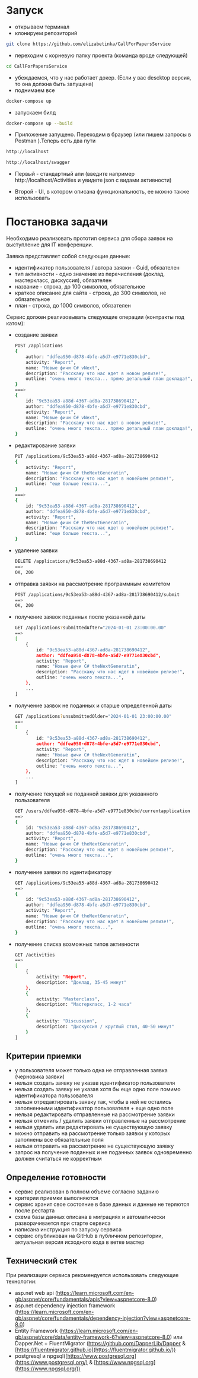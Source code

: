 # Запуск
- открываем терминал
- клонируем репозиторий 
```bash
git clone https://github.com/elizabetinka/CallForPapersService
```
- переходим с корневую папку проекта (команда вроде следующей)
```bash
cd CallForPapersService
```
- убеждаемся, что у нас работает докер. (Если у вас descktop версия, то она должна быть запущена)
- поднимаем все
```bash
docker-compose up
```
- запускаем билд
```bash
docker-compose up --build
```
- Приложение запущено. Переходим в браузер (или пишем запросы в Postman ).Теперь есть два пути
```bash
http://localhost
```
```bash
http://localhost/swagger
```

- Первый - стандартный апи (введите например http://localhost/Activities и увидете json с видами активности)

- Второй - UI, в котором описана функциональность, ее можно также использовать
# Постановка задачи

Необходимо реализовать прототип сервиса для сбора заявок на выступление для IT конференции.

Заявка представляет собой следующие данные:

- идентификатор пользователя / автора заявки - Guid, обязателен
- тип активности - одно значение из перечисления (доклад, мастеркласс, дискуссия), обязателен
- название - строка, до 100 символов, обязательное
- краткое описание для сайта - строка, до 300 символов, не обязательное
- план - строка, до 1000 символов, обязателен

Сервис должен реализовывать следующие операции (контракты под катом):

- создание заявки
    
    ```bash
    POST /applications
    {
    	author: "ddfea950-d878-4bfe-a5d7-e9771e830cbd",
    	activity: "Report",
    	name: "Новые фичи C# vNext",
    	description: "Расскажу что нас ждет в новом релизе!",
    	outline: "очень много текста... прямо детальный план доклада!",
    }
    ===>
    {
    	id: "9c53ea53-a88d-4367-ad8a-281738690412",
    	author: "ddfea950-d878-4bfe-a5d7-e9771e830cbd",
    	activity: "Report",
    	name: "Новые фичи C# vNext",
    	description: "Расскажу что нас ждет в новом релизе!",
    	outline: "очень много текста... прямо детальный план доклада!",
    }
    ```
    
- редактирование заявки
    
    ```bash
    PUT /applications/9c53ea53-a88d-4367-ad8a-281738690412
    {
    	activity: "Report",
    	name: "Новые фичи C# theNextGeneratin",
    	description: "Расскажу что нас ждет в новейшем релизе!",
    	outline: "еще больше текста...",
    }
    ===>
    {
    	id: "9c53ea53-a88d-4367-ad8a-281738690412",
    	author: "ddfea950-d878-4bfe-a5d7-e9771e830cbd",
    	activity: "Report",
    	name: "Новые фичи C# theNextGeneratin",
    	description: "Расскажу что нас ждет в новейшем релизе!",
    	outline: "еще больше текста...",
    }
    ```
    
- удаление заявки
    
    ```bash
    DELETE /applications/9c53ea53-a88d-4367-ad8a-281738690412
    ==>
    OK, 200
    ```
    
- отправка заявки на рассмотрение программным комитетом
    
    ```bash
    POST /applications/9c53ea53-a88d-4367-ad8a-281738690412/submit
    ==>
    OK, 200
    ```
    
- получение заявок поданных после указанной даты
    
    ```bash
    GET /applications?submittedAfter="2024-01-01 23:00:00.00"
    ==>
    [
    	{
    		id: "9c53ea53-a88d-4367-ad8a-281738690412",
    		author: "ddfea950-d878-4bfe-a5d7-e9771e830cbd",
    		activity: "Report",
    		name: "Новые фичи C# theNextGeneratin",
    		description: "Расскажу что нас ждет в новейшем релизе!",
    		outline: "очень много текста...",
    	},
    	...
    ]
    ```
    
- получение заявок не поданных и старше определенной даты
    
    ```bash
    GET /applications?unsubmittedOlder="2024-01-01 23:00:00.00"
    ==>
    [
    	{
    		id: "9c53ea53-a88d-4367-ad8a-281738690412",
    		author: "ddfea950-d878-4bfe-a5d7-e9771e830cbd",
    		activity: "Report",
    		name: "Новые фичи C# theNextGeneratin",
    		description: "Расскажу что нас ждет в новейшем релизе!",
    		outline: "очень много текста...",
    	},
    	...
    ]
    ```
    
- получение текущей не поданной заявки для указанного пользователя
    
    ```bash
    GET /users/ddfea950-d878-4bfe-a5d7-e9771e830cbd/currentapplication
    ==>
    {
    	id: "9c53ea53-a88d-4367-ad8a-281738690412",
    	author: "ddfea950-d878-4bfe-a5d7-e9771e830cbd",
    	activity: "Report",
    	name: "Новые фичи C# theNextGeneratin",
    	description: "Расскажу что нас ждет в новейшем релизе!",
    	outline: "очень много текста...",
    }
    ```
    
- получение заявки по идентификатору
    
    ```bash
    GET /applications/9c53ea53-a88d-4367-ad8a-281738690412
    ==>
    {
    	id: "9c53ea53-a88d-4367-ad8a-281738690412",
    	author: "ddfea950-d878-4bfe-a5d7-e9771e830cbd",
    	activity: "Report",
    	name: "Новые фичи C# theNextGeneratin",
    	description: "Расскажу что нас ждет в новейшем релизе!",
    	outline: "очень много текста...",
    }
    ```
    
- получение списка возможных типов активности
    
    ```bash
    GET /activities
    ==>
    [
    	{ 
    		activity: "Report",
    		description: "Доклад, 35-45 минут"
    	},
    	{ 
    		activity: "Masterclass",
    		description: "Мастеркласс, 1-2 часа"
    	},
    	{ 
    		activity: "Discussion",
    		description: "Дискуссия / круглый стол, 40-50 минут"
    	}
    ]
    ```
    

##

## Критерии приемки

- у пользователя может только одна не отправленная заявка (черновика заявки)
- нельзя создать заявку не указав идентификатор пользователя
- нельзя создать заявку не указав хотя бы еще одно поле помимо идентификатора пользователя
- нельзя отредактировать заявку так, чтобы  в ней не остались заполненными идентификатор пользователя + еще одно поле
- нельзя редактировать отправленные на рассмотрение заявки
- нельзя отменить / удалить заявки отправленные на рассмотрение
- нельзя удалить или редактировать не существующую заявку
- можно отправить на рассмотрение только заявки у которых заполнены все обязательные поля
- нельзя отправить на рассмотрение не существующую заявку
- запрос на получение поданных и не поданных заявок одновременно должен считаться не корректным


## Определение готовности

- сервис реализован в полном объеме согласно заданию
- критерии приемки выполняются
- сервис хранит свое состояние в базе данных и данные не теряются после рестарта
- схема базы данных описана в миграциях и автоматически разворачивается при старте сервиса
- написана инструкция по запуску сервиса
- сервис опубликован на GitHub в публичном репозитории, актуальная версия исходного кода в ветке мастер

## Технический стек

При реализации сервиса рекомендуется использовать следующие технологии:

- asp.net web api (https://learn.microsoft.com/en-gb/aspnet/core/fundamentals/apis?view=aspnetcore-8.0)
- asp.net dependency injection framework (https://learn.microsoft.com/en-gb/aspnet/core/fundamentals/dependency-injection?view=aspnetcore-8.0)
- Entity Framework (https://learn.microsoft.com/en-gb/aspnet/core/data/entity-framework-6?view=aspnetcore-8.0) или Dapper.Net + FluentMigrator (https://github.com/DapperLib/Dapper & [https://fluentmigrator.github.io](https://fluentmigrator.github.io/))
- postgresql и npgsql([https://www.postgresql.org](https://www.postgresql.org/) & [https://www.npgsql.org](https://www.npgsql.org/))
